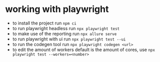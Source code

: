 # working with playwright #

- to install the project run `npm ci`
- to run playwright headless run `npx playwright test` 
- to make use of the reporting run `npx allure serve`
- to run playwright with ui run `npx playwright test --ui`
- to run the codegen tool run `npx playwright codegen <url>`
- to edit the amount of workers default is the amount of cores, use `npx playwright test --workers=<number>`

